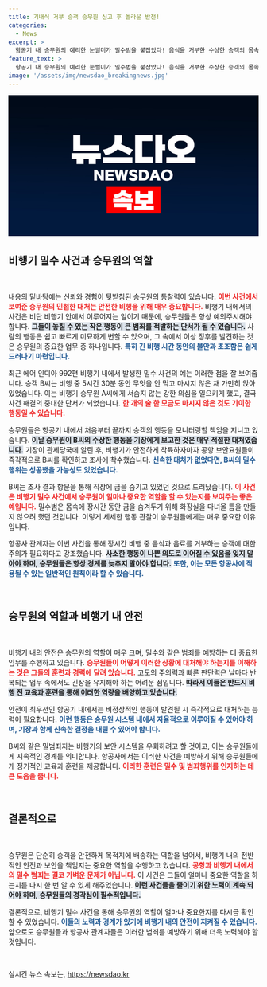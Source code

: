 ```yaml
---
title: 기내식 거부 승객 승무원 신고 후 놀라운 반전!
categories:
  - News
excerpt: >
  항공기 내 승무원의 예리한 눈썰미가 밀수범을 붙잡았다! 음식을 거부한 수상한 승객의 몸속에서 1억1500만원 상당의 금이 발견된 충격적인 사건이 밝혀졌다. 승무원 덕분에 공항에서 큰일을 면한 이야기, 자세히 알아보자!
feature_text: >
  항공기 내 승무원의 예리한 눈썰미가 밀수범을 붙잡았다! 음식을 거부한 수상한 승객의 몸속에서 1억1500만원 상당의 금이 발견된 충격적인 사건이 밝혀졌다. 승무원 덕분에 공항에서 큰일을 면한 이야기, 자세히 알아보자!
image: '/assets/img/newsdao_breakingnews.jpg'
---
```


<p><img src="/assets/img/newsdao_breakingnews.jpg" alt="firstkoreanews 속보" /></p>

<h2 data-ke-size="size26">비행기 밀수 사건과 승무원의 역할</h2>

<p data-ke-size="size16">&nbsp;</p>

<p>내용의 밑바탕에는 신뢰와 경험이 뒷받침된 승무원의 통찰력이 있습니다. <b><span style="color: #ee2323;">이번 사건에서 보여준 승무원의 민첩한 대처는 안전한 비행을 위해 매우 중요합니다.</span></b> 비행기 내에서의 사건은 비단 비행기 안에서 이루어지는 일이기 때문에, 승무원들은 항상 예의주시해야 합니다. <b><span style="background-color: #21538527;">그들이 놓칠 수 있는 작은 행동이 큰 범죄를 적발하는 단서가 될 수 있습니다.</span></b> 사람의 행동은 쉽고 빠르게 미묘하게 변할 수 있으며, 그 속에서 이상 징후를 발견하는 것은 승무원의 중요한 업무 중 하나입니다. <b><span style="color: #1a5490;">특히 긴 비행 시간 동안의 불안과 초조함은 쉽게 드러나기 마련입니다.</span></b> </p>

<p>최근 에어 인디아 992편 비행기 내에서 발생한 밀수 사건의 예는 이러한 점을 잘 보여줍니다. 승객 B씨는 비행 중 5시간 30분 동안 무엇을 안 먹고 마시지 않은 채 가만히 앉아 있었습니다. 이는 비행기 승무원 A씨에게 서슴지 않는 강한 의심을 일으키게 했고, 결국 사건 해결의 중대한 단서가 되었습니다. <b><span style="color: #ee2323;">한 개의 술 한 모금도 마시지 않은 것도 기이한 행동일 수 있습니다.</span></b> </p>

<p>승무원들은 항공기 내에서 처음부터 끝까지 승객의 행동을 모니터링할 책임을 지니고 있습니다. <b><span style="background-color: #21538527;">이날 승무원이 B씨의 수상한 행동을 기장에게 보고한 것은 매우 적절한 대처였습니다.</span></b> 기장이 관제당국에 알린 후, 비행기가 안전하게 착륙하자마자 공항 보안요원들이 즉각적으로 B씨를 확인하고 조사에 착수했습니다. <b><span style="color: #1a5490;">신속한 대처가 없었다면, B씨의 밀수 행위는 성공했을 가능성도 있었습니다.</span></b> </p>

<p>B씨는 조사 결과 항문을 통해 직장에 금을 숨기고 있었던 것으로 드러났습니다. <b><span style="color: #ee2323;">이 사건은 비행기 밀수 사건에서 승무원이 얼마나 중요한 역할을 할 수 있는지를 보여주는 좋은 예입니다.</span></b> 밀수범은 몸속에 장시간 동안 금을 숨겨두기 위해 화장실을 다녀올 틈을 만들지 않으려 했던 것입니다. 이렇게 세세한 행동 관찰이 승무원들에게는 매우 중요한 이유입니다. </p>

<p>항공사 관계자는 이번 사건을 통해 장시간 비행 중 음식과 음료를 거부하는 승객에 대한 주의가 필요하다고 강조했습니다. <b><span style="background-color: #21538527;">사소한 행동이 나쁜 의도로 이어질 수 있음을 잊지 말아야 하며, 승무원들은 항상 경계를 늦추지 말아야 합니다.</span></b> <b><span style="color: #1a5490;">또한, 이는 모든 항공사에 적용될 수 있는 일반적인 원칙이라 할 수 있습니다.</span></b></p>

<p data-ke-size="size16">&nbsp;</p>

<h2 data-ke-size="size26">승무원의 역할과 비행기 내 안전</h2>

<p data-ke-size="size16">&nbsp;</p>

<p>비행기 내의 안전은 승무원의 역할이 매우 크며, 밀수와 같은 범죄를 예방하는 데 중요한 임무를 수행하고 있습니다. <b><span style="color: #ee2323;">승무원들이 어떻게 이러한 상황에 대처해야 하는지를 이해하는 것은 그들의 훈련과 경력에 달려 있습니다.</span></b> 고도의 주의력과 빠른 판단력은 날마다 반복되는 업무 속에서도 긴장을 유지해야 하는 어려운 점입니다. <b><span style="background-color: #21538527;">따라서 이들은 반드시 비행 전 교육과 훈련을 통해 이러한 역량을 배양하고 있습니다.</span></b> </p>

<p>안전이 최우선인 항공기 내에서는 비정상적인 행동이 발견될 시 즉각적으로 대처하는 능력이 필요합니다. <b><span style="color: #1a5490;">이런 행동은 승무원 시스템 내에서 자율적으로 이루어질 수 있어야 하며, 기장과 함께 신속한 결정을 내릴 수 있어야 합니다.</span></b> </p>

<p>B씨와 같은 밀범죄자는 비행기의 보안 시스템을 우회하려고 할 것이고, 이는 승무원들에게 지속적인 경계를 의미합니다. 항공사에서는 이러한 사건을 예방하기 위해 승무원들에게 정기적인 교육과 훈련을 제공합니다. <b><span style="color: #ee2323;">이러한 훈련은 밀수 및 범죄행위를 인지하는 데 큰 도움을 줍니다.</span></b> </p>

<p data-ke-size="size16">&nbsp;</p>

<h2 data-ke-size="size26">결론적으로</h2>

<p data-ke-size="size16">&nbsp;</p>

<p>승무원은 단순히 승객을 안전하게 목적지에 배송하는 역할을 넘어서, 비행기 내의 전반적인 안전과 보안을 책임지는 중요한 역할을 수행하고 있습니다. <b><span style="color: #ee2323;">공항과 비행기 내에서의 밀수 범죄는 결코 가벼운 문제가 아닙니다.</span></b> 이 사건은 그들이 얼마나 중요한 역할을 하는지를 다시 한 번 알 수 있게 해주었습니다. <b><span style="background-color: #21538527;">이런 사건들을 줄이기 위한 노력이 계속 되어야 하며, 승무원들의 경각심이 필수적입니다.</span></b> </p>

<p>결론적으로, 비행기 밀수 사건을 통해 승무원의 역할이 얼마나 중요한지를 다시금 확인할 수 있었습니다. <b><span style="color: #1a5490;">이들의 노력과 경계가 있기에 비행기 내의 안전이 지켜질 수 있습니다.</span></b> 앞으로도 승무원들과 항공사 관계자들은 이러한 범죄를 예방하기 위해 더욱 노력해야 할 것입니다. </p>

<p data-ke-size="size16">&nbsp;</p>
실시간 뉴스 속보는, <a href="https://newsdao.kr" rel="dofollow">https://newsdao.kr</a>


